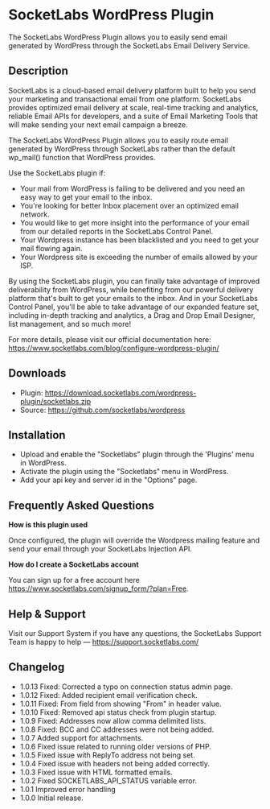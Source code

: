 # SocketLabs WordPress Plugin

The SocketLabs WordPress Plugin allows you to easily send email generated by WordPress through the SocketLabs Email Delivery Service.

## Description
SocketLabs is a cloud-based email delivery platform built to help you send your marketing and transactional email from one platform. SocketLabs provides optimized email delivery at scale, real-time tracking and analytics, reliable Email APIs for developers, and a suite of Email Marketing Tools that will make sending your next email campaign a breeze. 

The SocketLabs WordPress Plugin allows you to easily route email generated by WordPress through SocketLabs rather than the default wp_mail() function that WordPress provides. 

Use the SocketLabs plugin if:

* Your mail from WordPress is failing to be delivered and you need an easy way to get your email to the inbox.
* You're looking for better Inbox placement over an optimized email network.
* You would like to get more insight into the performance of your email from our detailed reports in the SocketLabs Control Panel.
* Your Wordpress instance has been blacklisted and you need to get your mail flowing again.
* Your Wordpress site is exceeding the number of emails allowed by your ISP.

By using the SocketLabs plugin, you can finally take advantage of improved deliverability from WordPress, while benefiting from our powerful delivery platform that's built to get your emails to the inbox. And in your SocketLabs Control Panel, you'll be able to take advantage of our expanded feature set, including in-depth tracking and analytics, a Drag and Drop Email Designer, list management, and so much more!

For more details, please visit our official documentation here:
https://www.socketlabs.com/blog/configure-wordpress-plugin/

## Downloads

* Plugin: https://download.socketlabs.com/wordpress-plugin/socketlabs.zip
* Source: https://github.com/socketlabs/wordpress

## Installation
* Upload and enable the \"Socketlabs\" plugin through the 'Plugins' menu in WordPress. 
* Activate the plugin using the \"Socketlabs\" menu in WordPress.
* Add your api key and server id in the \"Options\" page.

## Frequently Asked Questions

**How is this plugin used**

Once configured, the plugin will override the Wordpress mailing feature and send your email through your SocketLabs Injection API.

**How do I create a SocketLabs account**

You can sign up for a free account here https://www.socketlabs.com/signup_form/?plan=Free.

## Help & Support 

Visit our Support System if you have any questions, the SocketLabs Support Team is happy to help — https://support.socketlabs.com/

## Changelog 
* 1.0.13 Fixed: Corrected a typo on connection status admin page.
* 1.0.12 Fixed: Added recipient email verification check.
* 1.0.11 Fixed: From field from showing "From" in header value.
* 1.0.10 Fixed: Removed api status check from plugin startup.
* 1.0.9 Fixed: Addresses now allow comma delimited lists.
* 1.0.8 Fixed: BCC and CC addresses were not being added.
* 1.0.7 Added support for attachments.
* 1.0.6 Fixed issue related to running older versions of PHP.
* 1.0.5 Fixed issue with ReplyTo address not being set.
* 1.0.4 Fixed issue with headers not being added correctly.
* 1.0.3 Fixed issue with HTML formatted emails.
* 1.0.2 Fixed SOCKETLABS_API_STATUS variable error.
* 1.0.1 Improved error handling
* 1.0.0 Initial release.
